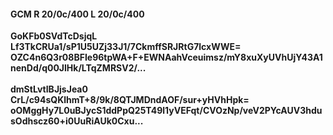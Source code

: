 #### GCM R 20/0c/400 L 20/0c/400
**GoKFb0SVdTcDsjqL**<br/>**Lf3TkCRUa1/sP1U5UZj33J1/7CkmffSRJRtG7lcxWWE=**<br/>**OZC4n6Q3r08BFIe96tpWA+F+EWNAahVceuimsz/mY8xuXyUVhUjY43A1nenDd/q00JlHk/LTqZMRSV2/...**<br/><br/>
**dmStLvtIBJjsJea0**<br/>**CrL/c94sQKlhmT+8/9k/8QTJMDndAOF/sur+yHVhHpk=**<br/>**oOMggHy7L0uBJycS1ddPpQ25T49l1yVEFqt/CVOzNp/veV2PYcAUV3hdusOdhscz60+i0UuRiAUk0Cxu...**